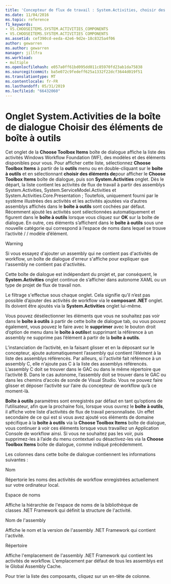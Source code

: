 ```yaml
---
title: 'Concepteur de flux de travail : System.Activities, choisir des éléments de boîte à outils'
ms.date: 11/04/2016
ms.topic: reference
f1_keywords:
- VS.CHOOSEITEMS.SYSTEM.ACTIVITIES_COMPONENTS
- VS.CHOOSEITEMS.SYSTEM.ACTIVITIES COMPONENTS
ms.assetid: cef390cd-eeda-42e6-9d2e-18c8325a4f06
author: gewarren
ms.author: gewarren
manager: jillfra
ms.workload:
- multiple
ms.openlocfilehash: e057a0ff61bd095dd011c85970fd23ab1da75838
ms.sourcegitcommit: ba5e072c9fedeff625a1332f22dcf3644d019f51
ms.translationtype: MT
ms.contentlocale: fr-FR
ms.lasthandoff: 05/31/2019
ms.locfileid: "66432060"
---
```

# <a name="systemactivities-tab-choose-toolbox-items-dialog-box"></a>Onglet System.Activities de la boîte de dialogue Choisir des éléments de boîte à outils

Cet onglet de la **Choose Toolbox Items** boîte de dialogue affiche la liste des activités Windows Workflow Foundation (WF), des modèles et des éléments disponibles pour vous. Pour afficher cette liste, sélectionnez **Choose Toolbox Items** à partir de la **outils** menu ou en double-cliquant sur le **boîte à outils** et en sélectionnant **choisir des éléments de**pour afficher le **Choose Toolbox Items** boîte de dialogue, puis son **System.Activities** onglet. Dès le départ, la liste contient les activités de flux de travail à partir des assemblys System.Activities, System.ServiceModel.Activities et System.Activities.Core.Presentation ; Toutefois, uniquement fourni par le système illustrées des activités et les activités ajoutées via d’autres assemblys affichés dans le **boîte à outils** sont cochées par défaut. Récemment ajouté les activités sont sélectionnées automatiquement et figurent dans le **boîte à outils** lorsque vous cliquez sur **OK** sur la boîte de dialogue. En outre, ces éléments s’affichent dans le **boîte à outils** sous une nouvelle catégorie qui correspond à l’espace de noms dans lequel se trouve l’activité / / modèle d’élément.

> [!WARNING]
> Si vous essayez d'ajouter un assembly qui ne contient pas d'activités de workflow, un boîte de dialogue d'erreur s'affiche pour expliquer que l'assembly ne contient pas d'activités.

 Cette boîte de dialogue est indépendant du projet et, par conséquent, le **System.Activities** onglet continue de s’afficher dans autonome XAML ou un type de projet de flux de travail non.

 Le filtrage s'effectue sous chaque onglet. Cela signifie qu’il n’est pas possible d’ajouter des activités de workflow via le **composant .NET** onglet. Ils doivent être ajoutés via la **System.Activities** onglet lui-même.

 Vous pouvez désélectionner les éléments que vous ne souhaitez pas voir dans le **boîte à outils** à partir de cette boîte de dialogue tab, ou vous pouvez également, vous pouvez le faire avec le **supprimer** avec le bouton droit d’option de menu dans le **boîte à outils**et supprimant la référence à un assembly ne supprime pas l’élément à partir de la **boîte à outils**.

 L’instanciation de l’activité, en la faisant glisser et en la déposant sur le concepteur, ajoute automatiquement l’assembly qui contient l’élément à la liste des assemblys référencés. Par ailleurs, si l'activité fait référence à un assembly C, elle n'ajoute pas C à la liste des assemblys référencés. L’assembly C doit se trouver dans le GAC ou dans le même répertoire que l’activité B. Dans le cas autonome, l’assembly doit se trouver dans le GAC ou dans les chemins d’accès de sonde de Visual Studio. Vous ne pouvez faire glisser et déposer l’activité sur l’aire du concepteur de workflow qu’à ce moment-là.

 **Boîte à outils** paramètres sont enregistrés par défaut en tant qu’options de l’utilisateur, afin que la prochaine fois, lorsque vous ouvrez le **boîte à outils**, il affiche votre liste d’activités de flux de travail personnalisée. Un effet secondaire de ce qui est si vous avez ajouté vos éléments de domaine spécifique à la **boîte à outils** via la **Choose Toolbox Items** boîte de dialogue, vous continuer à voir ces éléments lorsque vous travaillez un Application Console de workflow ainsi. Si vous ne souhaitez pas les voir, puis supprimez-les à l’aide du menu contextuel ou désactivez-les via la **Choose Toolbox Items** boîte de dialogue, comme indiqué précédemment.

 Les colonnes dans cette boîte de dialogue contiennent les informations suivantes :

 Nom

 Répertorie les noms des activités de workflow enregistrées actuellement sur votre ordinateur local.

 Espace de noms

 Affiche la hiérarchie de l'espace de noms de la bibliothèque de classes .NET Framework qui définit la structure de l'activité.

 Nom de l'assembly

 Affiche le nom et la version de l'assembly .NET Framework qui contient l'activité.

 Répertoire

 Affiche l'emplacement de l'assembly .NET Framework qui contient les activités de workflow. L'emplacement par défaut de tous les assemblys est le Global Assembly Cache.

 Pour trier la liste des composants, cliquez sur un en-tête de colonne.